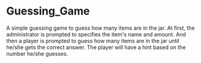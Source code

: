# Guessing_Game
A simple guessing game to guess how many items are in the jar. 
At first, the administrator is prompted to specifies the item's name and amount. And then a player is prompted to guess how many items are in the jar until he/she gets the correct answer. The player will have a hint based on the number he/she guesses.
